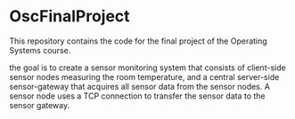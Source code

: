 # OscFinalProject
This repository contains the code for the final project of the Operating Systems course.

the goal is to create a sensor monitoring system that consists of client-side sensor nodes measuring the room temperature, and a central server-side sensor-gateway that acquires all sensor data from the sensor nodes. A sensor node uses a TCP connection to transfer the sensor data to the sensor gateway. 

